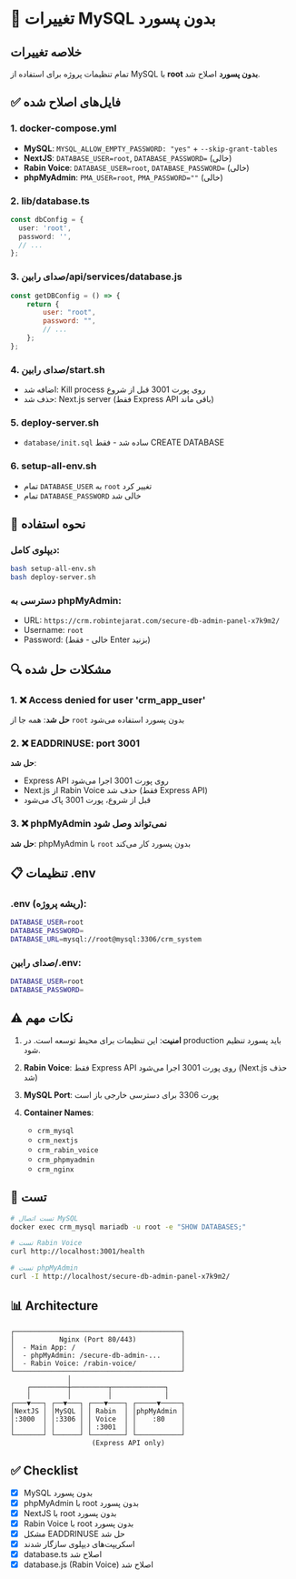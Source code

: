 # 🔧 تغییرات MySQL بدون پسورد

## خلاصه تغییرات

تمام تنظیمات پروژه برای استفاده از MySQL با **root بدون پسورد** اصلاح شد.

## ✅ فایل‌های اصلاح شده

### 1. docker-compose.yml
- **MySQL**: `MYSQL_ALLOW_EMPTY_PASSWORD: "yes"` + `--skip-grant-tables`
- **NextJS**: `DATABASE_USER=root`, `DATABASE_PASSWORD=` (خالی)
- **Rabin Voice**: `DATABASE_USER=root`, `DATABASE_PASSWORD=` (خالی)
- **phpMyAdmin**: `PMA_USER=root`, `PMA_PASSWORD=""` (خالی)

### 2. lib/database.ts
```typescript
const dbConfig = {
  user: 'root',
  password: '',
  // ...
};
```

### 3. صدای رابین/api/services/database.js
```javascript
const getDBConfig = () => {
    return {
        user: "root",
        password: "",
        // ...
    };
};
```

### 4. صدای رابین/start.sh
- اضافه شد: Kill process روی پورت 3001 قبل از شروع
- حذف شد: Next.js server (فقط Express API باقی ماند)

### 5. deploy-server.sh
- `database/init.sql` ساده شد - فقط CREATE DATABASE

### 6. setup-all-env.sh
- تمام `DATABASE_USER` به `root` تغییر کرد
- تمام `DATABASE_PASSWORD` خالی شد

## 🚀 نحوه استفاده

### دیپلوی کامل:
```bash
bash setup-all-env.sh
bash deploy-server.sh
```

### دسترسی به phpMyAdmin:
- URL: `https://crm.robintejarat.com/secure-db-admin-panel-x7k9m2/`
- Username: `root`
- Password: (خالی - فقط Enter بزنید)

## 🔍 مشکلات حل شده

### 1. ❌ Access denied for user 'crm_app_user'
**حل شد**: همه جا از `root` بدون پسورد استفاده می‌شود

### 2. ❌ EADDRINUSE: port 3001
**حل شد**: 
- Express API روی پورت 3001 اجرا می‌شود
- Next.js از Rabin Voice حذف شد (فقط Express API)
- قبل از شروع، پورت 3001 پاک می‌شود

### 3. ❌ phpMyAdmin نمی‌تواند وصل شود
**حل شد**: phpMyAdmin با `root` بدون پسورد کار می‌کند

## 📋 تنظیمات .env

### .env (ریشه پروژه):
```bash
DATABASE_USER=root
DATABASE_PASSWORD=
DATABASE_URL=mysql://root@mysql:3306/crm_system
```

### صدای رابین/.env:
```bash
DATABASE_USER=root
DATABASE_PASSWORD=
```

## ⚠️ نکات مهم

1. **امنیت**: این تنظیمات برای محیط توسعه است. در production باید پسورد تنظیم شود.

2. **Rabin Voice**: فقط Express API روی پورت 3001 اجرا می‌شود (Next.js حذف شد)

3. **MySQL Port**: پورت 3306 برای دسترسی خارجی باز است

4. **Container Names**: 
   - `crm_mysql`
   - `crm_nextjs`
   - `crm_rabin_voice`
   - `crm_phpmyadmin`
   - `crm_nginx`

## 🧪 تست

```bash
# تست اتصال MySQL
docker exec crm_mysql mariadb -u root -e "SHOW DATABASES;"

# تست Rabin Voice
curl http://localhost:3001/health

# تست phpMyAdmin
curl -I http://localhost/secure-db-admin-panel-x7k9m2/
```

## 📊 Architecture

```
┌─────────────────────────────────────────┐
│           Nginx (Port 80/443)           │
│  - Main App: /                          │
│  - phpMyAdmin: /secure-db-admin-...     │
│  - Rabin Voice: /rabin-voice/           │
└─────────────────────────────────────────┘
              │
    ┌─────────┼─────────┬─────────────┐
    │         │         │             │
┌───▼───┐ ┌──▼───┐ ┌───▼────┐ ┌─────▼─────┐
│NextJS │ │MySQL │ │ Rabin  │ │phpMyAdmin │
│:3000  │ │:3306 │ │ Voice  │ │    :80    │
│       │ │      │ │ :3001  │ │           │
└───────┘ └──────┘ └────────┘ └───────────┘
                    (Express API only)
```

## ✅ Checklist

- [x] MySQL بدون پسورد
- [x] phpMyAdmin با root بدون پسورد
- [x] NextJS با root بدون پسورد
- [x] Rabin Voice با root بدون پسورد
- [x] مشکل EADDRINUSE حل شد
- [x] اسکریپت‌های دیپلوی سازگار شدند
- [x] database.ts اصلاح شد
- [x] database.js (Rabin Voice) اصلاح شد
